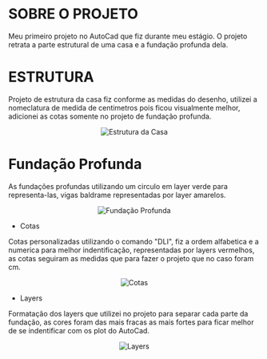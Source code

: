# SOBRE O PROJETO

Meu primeiro projeto no AutoCad que fiz durante meu estágio. O projeto retrata a parte estrutural de uma casa e a fundação profunda dela.

# ESTRUTURA

Projeto de estrutura da casa fiz conforme as medidas do desenho, utilizei a nomeclatura de medida de centimetros pois ficou visualmente melhor, adicionei as cotas somente no projeto de fundação profunda. 

<div align="center">
  <img src="https://github.com/user-attachments/assets/116bdc33-63c3-4a9d-b1f3-1e365dbe6d4b" alt="Estrutura da Casa"/>
</div>

# Fundação Profunda

As fundações profundas utilizando um circulo em layer verde para representa-las, vigas baldrame representadas por layer amarelos.

<div align="center">
  <img src="https://github.com/user-attachments/assets/2b589d72-345b-46bb-ba2d-d492761a53fc" alt="Fundação Profunda"/>
</div>

- Cotas

Cotas personalizadas utilizando o comando "DLI", fiz a ordem alfabetica e a numerica para melhor indentificação, representadas por layers vermelhos, as cotas seguiram as medidas que para fazer o projeto que no caso foram cm.

<div align="center">
  <img src="https://github.com/user-attachments/assets/5384d803-8f2c-42d5-9109-b1d90041b8f3" alt="Cotas"/>
</div>

- Layers

Formatação dos layers que utilizei no projeto para separar cada parte da fundação, as cores foram das mais fracas as mais fortes para ficar melhor de se indentificar com os plot do AutoCad.

<div align="center">
  <img src="https://github.com/user-attachments/assets/31843c73-e15e-4f96-a985-3e0ca75e6d36" alt="Layers"/>
</div>
